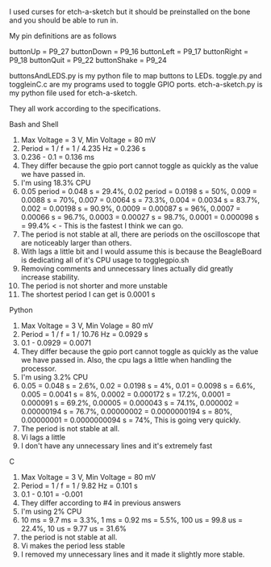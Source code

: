 I used curses for etch-a-sketch but it should be preinstalled on the bone and you should be able to run in.

My pin definitions are as follows

buttonUp = P9_27
buttonDown = P9_16
buttonLeft = P9_17
buttonRight = P9_18
buttonQuit = P9_22
buttonShake = P9_24

buttonsAndLEDS.py is my python file to map buttons to LEDs.
toggle.py and toggleinC.c are my programs used to toggle GPIO ports.
etch-a-sketch.py is my python file used for etch-a-sketch.

They all work according to the specifications.

Bash and Shell
1) Max Voltage = 3 V, Min Voltage = 80 mV
2) Period = 1 / f = 1 / 4.235 Hz = 0.236 s
3) 0.236 - 0.1 = 0.136 ms
4) They differ because the gpio port cannot toggle as quickly as the value we have passed in.
5) I'm using 18.3% CPU
6) 0.05 period = 0.048 s = 29.4%, 0.02 period = 0.0198 s = 50%, 0.009 = 0.0088 s = 70%, 0.007 = 0.0064 s = 73.3%, 0.004 = 0.0034 s = 83.7%, 0.002 = 0.00198 s = 90.9%, 0.0009 = 0.00087 s = 96%, 0.0007 = 0.00066 s = 96.7%, 0.0003 = 0.00027 s = 98.7%, 0.0001 = 0.000098 s = 99.4% < - This is the fastest I think we can go.
7) The period is not stable at all, there are periods on the oscilloscope that are noticeably larger than others.
8) With lags a little bit and I would assume this is because the BeagleBoard is dedicating all of it's CPU usage to togglegpio.sh
9) Removing comments and unnecessary lines actually did greatly increase stability.
10) The period is not shorter and more unstable
11) The shortest period I can get is 0.0001 s

Python
1) Max Voltage = 3 V, Min Volage = 80 mV
2) Period = 1 / f = 1 / 10.76 Hz = 0.0929 s
3) 0.1 - 0.0929 = 0.0071
4) They differ because the gpio port cannot toggle as quickly as the value we have passed in. Also, the cpu lags a little when handling the processor.
5) I'm using 3.2% CPU
6) 0.05 = 0.048 s = 2.6%, 0.02 = 0.0198 s = 4%, 0.01 = 0.0098 s = 6.6%, 0.005 = 0.0041 s = 8%, 0.0002 = 0.000172 s = 17.2%, 0.0001 = 0.000091 s = 69.2%, 0.00005 = 0.000043 s = 74.1%, 0.000002 = 0.00000194 s = 76.7%, 0.00000002 = 0.0000000194 s = 80%, 0.00000001 = 0.0000000094 s = 74%, This is going very quickly.
7) The period is not stable at all.
8) Vi lags a little
9) I don't have any unnecessary lines and it's extremely fast

C
1) Max Voltage = 3 V, Min Voltage = 80 mV
2) Period =  1 / f = 1 / 9.82 Hz = 0.101 s
3) 0.1 - 0.101 = -0.001
4) They differ according to #4 in previous answers
5) I'm using 2% CPU
6) 10 ms = 9.7 ms = 3.3%, 1 ms = 0.92 ms = 5.5%, 100 us = 99.8 us = 22.4%, 10 us = 9.77 us = 31.6%
7) the period is not stable at all.
8) Vi makes the period less stable
9) I removed my unnecessary lines and it made it slightly more stable.
